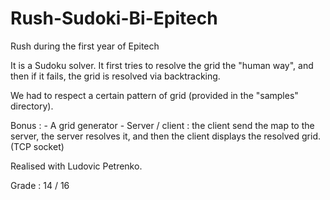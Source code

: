 # Rush-Sudoki-Bi-Epitech
Rush during the first year of Epitech

It is a Sudoku solver.
It first tries to resolve the grid the "human way", and then if it fails, the grid is resolved via backtracking.

We had to respect a certain pattern of grid (provided in the "samples" directory).

Bonus : - A grid generator
        - Server / client : the client send the map to the server, the server resolves it,
          and then the client displays the resolved grid. (TCP socket)

Realised with Ludovic Petrenko.

Grade : 14 / 16
